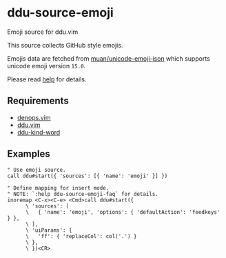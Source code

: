# ddu-source-emoji

Emoji source for ddu.vim

This source collects GitHub style emojis.

Emojis data are fetched from
[muan/unicode-emoji-json](https://github.com/muan/unicode-emoji-json) which
supports unicode emoji version `15.0`.

Please read [help](doc/ddu-source-emoji.txt) for details.

## Requirements

- [denops.vim](https://github.com/vim-denops/denops.vim)
- [ddu.vim](https://github.com/Shougo/ddu.vim)
- [ddu-kind-word](https://github.com/Shougo/ddu-kind-word)

## Examples

```vim
" Use emoji source.
call ddu#start({ 'sources': [{ 'name': 'emoji' }] })

" Define mapping for insert mode.
" NOTE: `:help ddu-source-emoji-faq` for details.
inoremap <C-x><C-e> <Cmd>call ddu#start({
      \ 'sources': [
      \   { 'name': 'emoji', 'options': { 'defaultAction': 'feedkeys' } },
      \ ],
      \ 'uiParams': {
      \   'ff': { 'replaceCol': col('.') }
      \ },
      \ })<CR>
```
